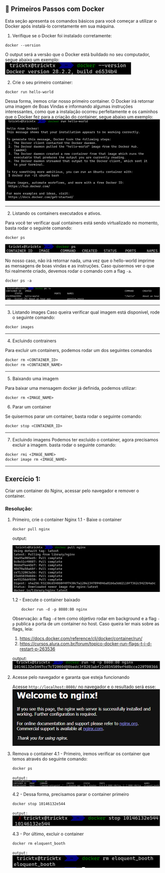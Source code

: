 ## 🚀 Primeiros Passos com Docker
Esta seção apresenta os comandos básicos para você começar a utilizar o Docker após instalá-lo corretamente em sua máquina.

1. Verifique se o Docker foi instalado corretamente:

```
docker --version
```
O output será a versão que o Docker está buildado no seu computador, segue abaixo um exemplo:
![alt text](files/image.png)

2. Crie o seu primeiro container:
```
docker run hello-world
```

Dessa forma, iremos criar nosso primeiro container. O Docker irá retornar uma imagem de Boas Vindas e informando algumas instruções interessantes, como que a instalação ocorreu perfeitamente e os caminhos que o Docker fez para a criação do container, segue abaixo um exemplo:
![alt text](files/image-1.png)

---

2. Listando os containers executados e ativos.

Para você ter verificar qual containers está sendo virtualizado no momento, basta rodar o seguinte comando:
```
docker ps
```
![alt text](files/image-2.png)

No nosso caso, não irá retornar nada, uma vez que o hello-world imprime as mensagens de boas vindas e as instruções. Caso quisermos ver o que foi realmente criado, devemos rodar o comando com a flag `-a`.

```
docker ps -a
```
![alt text](files/image-3.png)

---

3. Listando images
Caso queira verificar qual imagem está disponível, rode o seguinte comando:

```
docker images
```
---

4. Excluindo contrainers

Para excluir um containers, podemos rodar um dos seguintes comandos
```
docker rm <CONTAINER_ID>
docker rm <CONTAINER_NAME>
```

---

5. Baixando uma imagem

Para baixar uma mensagem docker já definida, podemos utilizar:

```
docker rm <IMAGE_NAME>
```

6. Parar um container

Se quisermos parar um container, basta rodar o seguinte comando:

```
docker stop <CONTAINER_ID>
```

---

7. Excluindo imagens
Podemos ter excluido o container, agora precisamos excluir a imagem. basta rodar o seguinte comando:

```
docker rmi <IMAGE_NAME>
docker image rm <IMAGE_NAME>
```


--- 

## Exercício 1:

Criar um container do Nginx, acessar pelo navegador e remover o container.


### Resolução:

1. Primeiro, crie o container Nginx
1.1 - Baixe o container
    ```
    docker pull nginx
    ```

    output:

    ![alt text](files/image-4.png)

    1.2 - Execute o container baixado

    ```
        docker run -d -p 8080:80 nginx
    ```
    Observação: a flag `-d` tem como objetivo rodar em background e a flag `-p` publica a porta de um container no host.
    Caso queira ler mais sobre as flags, leia:
    1. https://docs.docker.com/reference/cli/docker/container/run/
    2. https://cursos.alura.com.br/forum/topico-docker-run-flags-t-i-d-restart-p-263536
    
    output:
    ![alt text](files/image-5.png)

2. Acesse pelo navegador e garanta que esteja funcionando

    Acesse `http://localhost:8080/` no navegador e o resultado será esse: 
    ![alt text](files/image-6.png)

4. Remova o container
4.1 - Primeiro, iremos verificar os container que temos através do seguinte comando:

    ```
    docker ps
    ```
    `output:` 
    ![alt text](files/image-7.png)

    4.2 - Dessa forma, precisamos parar o container primeiro

    ```
    docker stop 10146132e544
    ```
    `output:`
    ![alt text](files/image-9.png)

    4.3 - Por último, excluir o container

    ```
    docker rm eloquent_booth
    ```
    `output:`
    ![alt text](files/image-8.png)
